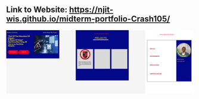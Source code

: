 ## Link to Website: https://njit-wis.github.io/midterm-portfolio-Crash105/

![Figma Image](docs/figma.png)
